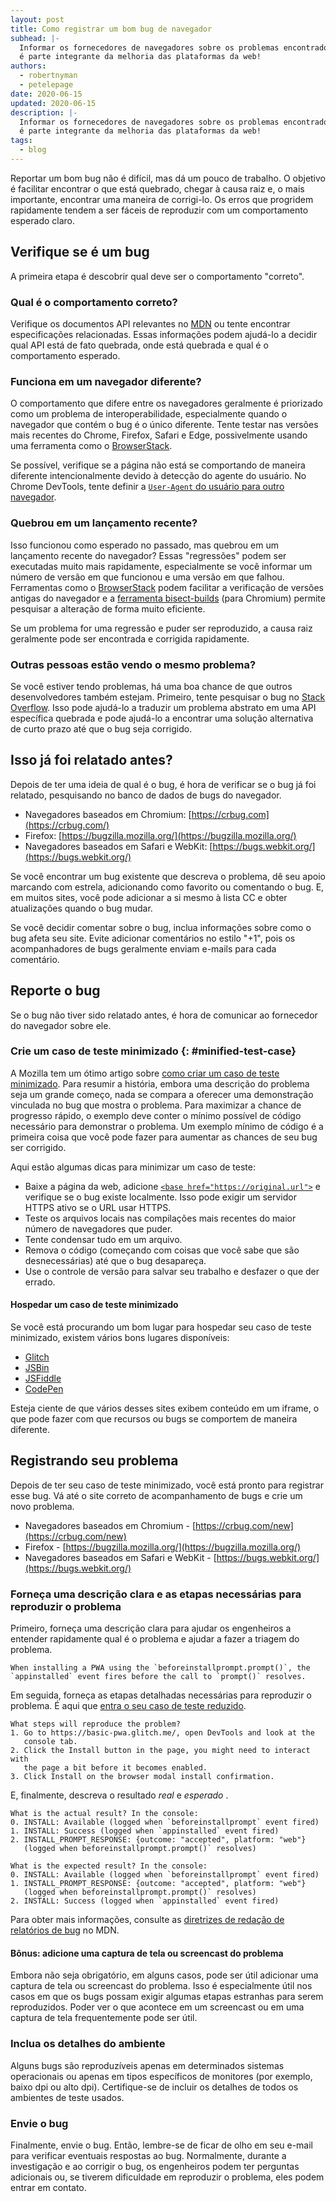 ```yaml
---
layout: post
title: Como registrar um bom bug de navegador
subhead: |-
  Informar os fornecedores de navegadores sobre os problemas encontrados em seus navegadores
  é parte integrante da melhoria das plataformas da web!
authors:
  - robertnyman
  - petelepage
date: 2020-06-15
updated: 2020-06-15
description: |-
  Informar os fornecedores de navegadores sobre os problemas encontrados em seus navegadores
  é parte integrante da melhoria das plataformas da web!
tags:
  - blog
---
```


Reportar um bom bug não é difícil, mas dá um pouco de trabalho. O objetivo é facilitar encontrar o que está quebrado, chegar à causa raiz e, o mais importante, encontrar uma maneira de corrigi-lo. Os erros que progridem rapidamente tendem a ser fáceis de reproduzir com um comportamento esperado claro.

## Verifique se é um bug

A primeira etapa é descobrir qual deve ser o comportamento "correto".

### Qual é o comportamento correto?

Verifique os documentos API relevantes no [MDN](https://developer.mozilla.org/) ou tente encontrar especificações relacionadas. Essas informações podem ajudá-lo a decidir qual API está de fato quebrada, onde está quebrada e qual é o comportamento esperado.

### Funciona em um navegador diferente?

O comportamento que difere entre os navegadores geralmente é priorizado como um problema de interoperabilidade, especialmente quando o navegador que contém o bug é o único diferente. Tente testar nas versões mais recentes do Chrome, Firefox, Safari e Edge, possivelmente usando uma ferramenta como o [BrowserStack](https://www.browserstack.com/).

Se possível, verifique se a página não está se comportando de maneira diferente intencionalmente devido à detecção do agente do usuário. No Chrome DevTools, tente definir a [`User-Agent` do usuário para outro navegador](https://developer.chrome.com/docs/devtools/device-mode/override-user-agent/).

### Quebrou em um lançamento recente?

Isso funcionou como esperado no passado, mas quebrou em um lançamento recente do navegador? Essas "regressões" podem ser executadas muito mais rapidamente, especialmente se você informar um número de versão em que funcionou e uma versão em que falhou. Ferramentas como o [BrowserStack](https://www.browserstack.com/) podem facilitar a verificação de versões antigas do navegador e a [ferramenta bisect-builds](https://www.chromium.org/developers/bisect-builds-py) (para Chromium) permite pesquisar a alteração de forma muito eficiente.

Se um problema for uma regressão e puder ser reproduzido, a causa raiz geralmente pode ser encontrada e corrigida rapidamente.

### Outras pessoas estão vendo o mesmo problema?

Se você estiver tendo problemas, há uma boa chance de que outros desenvolvedores também estejam. Primeiro, tente pesquisar o bug no [Stack Overflow](http://stackoverflow.com/). Isso pode ajudá-lo a traduzir um problema abstrato em uma API específica quebrada e pode ajudá-lo a encontrar uma solução alternativa de curto prazo até que o bug seja corrigido.

## Isso já foi relatado antes?

Depois de ter uma ideia de qual é o bug, é hora de verificar se o bug já foi relatado, pesquisando no banco de dados de bugs do navegador.

- Navegadores baseados em Chromium: [https://crbug.com](https://crbug.com/)
- Firefox: [https://bugzilla.mozilla.org/](https://bugzilla.mozilla.org/)
- Navegadores baseados em Safari e WebKit: [https://bugs.webkit.org/](https://bugs.webkit.org/)

Se você encontrar um bug existente que descreva o problema, dê seu apoio marcando com estrela, adicionando como favorito ou comentando o bug. E, em muitos sites, você pode adicionar a si mesmo à lista CC e obter atualizações quando o bug mudar.

Se você decidir comentar sobre o bug, inclua informações sobre como o bug afeta seu site. Evite adicionar comentários no estilo "+1", pois os acompanhadores de bugs geralmente enviam e-mails para cada comentário.

## Reporte o bug

Se o bug não tiver sido relatado antes, é hora de comunicar ao fornecedor do navegador sobre ele.

### Crie um caso de teste minimizado {: #minified-test-case}

A Mozilla tem um ótimo artigo sobre [como criar um caso de teste minimizado](https://developer.mozilla.org/docs/Mozilla/QA/Reducing_testcases). Para resumir a história, embora uma descrição do problema seja um grande começo, nada se compara a oferecer uma demonstração vinculada no bug que mostra o problema. Para maximizar a chance de progresso rápido, o exemplo deve conter o mínimo possível de  código necessário para demonstrar o problema. Um exemplo mínimo de código é a primeira coisa que você pode fazer para aumentar as chances de seu bug ser corrigido.

Aqui estão algumas dicas para minimizar um caso de teste:

- Baixe a página da web, adicione [`<base href="https://original.url">`](https://developer.mozilla.org/docs/Web/HTML/Element/base) e verifique se o bug existe localmente. Isso pode exigir um servidor HTTPS ativo se o URL usar HTTPS.
- Teste os arquivos locais nas compilações mais recentes do maior número de navegadores que puder.
- Tente condensar tudo em um arquivo.
- Remova o código (começando com coisas que você sabe que são desnecessárias) até que o bug desapareça.
- Use o controle de versão para salvar seu trabalho e desfazer o que der errado.

#### Hospedar um caso de teste minimizado

Se você está procurando um bom lugar para hospedar seu caso de teste minimizado, existem vários bons lugares disponíveis:

- [Glitch](https://glitch.com)
- [JSBin](https://jsbin.com)
- [JSFiddle](https://jsfiddle.net)
- [CodePen](https://codepen.io)

Esteja ciente de que vários desses sites exibem conteúdo em um iframe, o que pode fazer com que recursos ou bugs se comportem de maneira diferente.

## Registrando seu problema

Depois de ter seu caso de teste minimizado, você está pronto para registrar esse bug. Vá até o site correto de acompanhamento de bugs e crie um novo problema.

- Navegadores baseados em Chromium - [https://crbug.com/new](https://crbug.com/new)
- Firefox - [https://bugzilla.mozilla.org/](https://bugzilla.mozilla.org/)
- Navegadores baseados em Safari e WebKit - [https://bugs.webkit.org/](https://bugs.webkit.org/)

### Forneça uma descrição clara e as etapas necessárias para reproduzir o problema

Primeiro, forneça uma descrição clara para ajudar os engenheiros a entender rapidamente qual é o problema e ajudar a fazer a triagem do problema.

```text
When installing a PWA using the `beforeinstallprompt.prompt()`, the
`appinstalled` event fires before the call to `prompt()` resolves.
```

Em seguida, forneça as etapas detalhadas necessárias para reproduzir o problema. É aqui que [entra o seu caso de teste reduzido](#minified-test-case).

```text
What steps will reproduce the problem?
1. Go to https://basic-pwa.glitch.me/, open DevTools and look at the
   console tab.
2. Click the Install button in the page, you might need to interact with
   the page a bit before it becomes enabled.
3. Click Install on the browser modal install confirmation.
```

E, finalmente, descreva o resultado *real* e *esperado* .

```text
What is the actual result? In the console:
0. INSTALL: Available (logged when `beforeinstallprompt` event fired)
1. INSTALL: Success (logged when `appinstalled` event fired)
2. INSTALL_PROMPT_RESPONSE: {outcome: "accepted", platform: "web"}
   (logged when beforeinstallprompt.prompt()` resolves)

What is the expected result? In the console:
0. INSTALL: Available (logged when `beforeinstallprompt` event fired)
1. INSTALL_PROMPT_RESPONSE: {outcome: "accepted", platform: "web"}
   (logged when beforeinstallprompt.prompt()` resolves)
2. INSTALL: Success (logged when `appinstalled` event fired)
```

Para obter mais informações, consulte as [diretrizes de redação de relatórios de bug](https://developer.mozilla.org/docs/Mozilla/QA/Bug_writing_guidelines) no MDN.

#### Bônus: adicione uma captura de tela ou screencast do problema

Embora não seja obrigatório, em alguns casos, pode ser útil adicionar uma captura de tela ou screencast do problema. Isso é especialmente útil nos casos em que os bugs possam exigir algumas etapas estranhas para serem reproduzidos. Poder ver o que acontece em um screencast ou em uma captura de tela frequentemente pode ser útil.

### Inclua os detalhes do ambiente

Alguns bugs são reproduzíveis apenas em determinados sistemas operacionais ou apenas em tipos específicos de monitores (por exemplo, baixo dpi ou alto dpi). Certifique-se de incluir os detalhes de todos os ambientes de teste usados.

### Envie o bug

Finalmente, envie o bug. Então, lembre-se de ficar de olho em seu e-mail para verificar eventuais respostas ao bug. Normalmente, durante a investigação e ao corrigir o bug, os engenheiros podem ter perguntas adicionais ou, se tiverem dificuldade em reproduzir o problema, eles podem entrar em contato.
